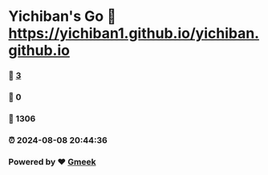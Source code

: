# Yichiban's Go :link: https://yichiban1.github.io/yichiban.github.io 
### :page_facing_up: [3](https://yichiban1.github.io/yichiban.github.io/tag.html) 
### :speech_balloon: 0 
### :hibiscus: 1306 
### :alarm_clock: 2024-08-08 20:44:36 
### Powered by :heart: [Gmeek](https://github.com/Meekdai/Gmeek)
